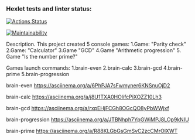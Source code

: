 ### Hexlet tests and linter status:

[![Actions Status](https://github.com/NatShulga/frontend-project-44/actions/workflows/hexlet-check.yml/badge.svg)](https://github.com/NatShulga/frontend-project-44/actions)

[![Maintainability](https://api.codeclimate.com/v1/badges/a592b50c86af19b8f6f4/maintainability)](https://codeclimate.com/github/NatShulga/frontend-project-44/maintainability)

Description.
This project created 5 console games:
1.Game: "Parity check"
2.Game: "Calculator"
3.Game "GCD"
4.Game "Arithmetic progression"
5. Game "Is the number prime?"

Games launch commands:
1.brain-even
2.brain-calc
3.brain-gcd
4.brain-prime
5.brain-progression

brain-even https://asciinema.org/a/6PhPJA7sFwmyner6KNSnuOjD2

brain-calc https://asciinema.org/a/j8U1TXA0HOIifcPiXOZZ10Lh3

brain-gcd https://asciinema.org/a/rxpEHjFCGh8OGcQO8yPbWWjxf 

brain-progression https://asciinema.org/a/JTBNhph7YpGWiMPJ8LOp9kNIU 

brain-prime https://asciinema.org/a/R88KLGbGsGmSvC2zcCMrOlXWT


